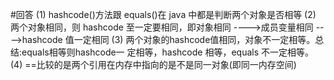 

#回答
(1) hashcode()方法跟 equals()在 java 中都是判断两个对象是否相等
(2) 两个对象相同，则 hashcode 至一定要相同，即对象相同 ---->成员变量相同
---->hashcode 值一定相同
(3) 两个对象的hashcode值相同，对象不一定相等。总结:equals相等则hashcode一
定相等，hashcode 相等，equals 不一定相等。
(4) ==比较的是两个引用在内存中指向的是不是同一对象(即同一内存空间)
